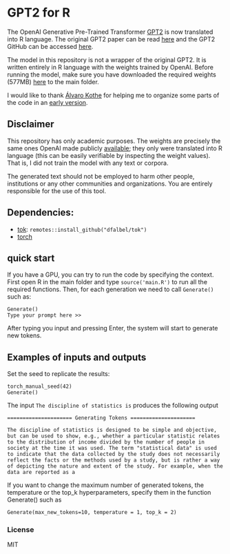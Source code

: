 # GPT2 for R


The OpenAI Generative Pre-Trained Transformer [GPT2](https://huggingface.co/docs/transformers/model_doc/gpt2#openai-gpt2) is now translated into R language. The original GPT2 paper can be read [here](https://d4mucfpksywv.cloudfront.net/better-language-models/language_models_are_unsupervised_multitask_learners.pdf) and the GPT2 GitHub can be accessed [here](https://github.com/openai/gpt-2). 

The model in this repository is not a wrapper of the original GPT2. It is written entirely in R language with the weights trained by OpenAI. Before running the model, make sure you have downloaded the required weights (577MB) [here](https://drive.google.com/file/d/1jnYn3kaVyoLcGEmDBCOFNPAslrs2tRo4/view?usp=sharing) to the main folder.

I would like to thank [Álvaro Kothe](https://github.com/Alvaro-Kothe) for helping me to organize some parts of the code in an [early version](https://github.com/AGPatriota/GPT4R).

## Disclaimer

This repository has only academic purposes. The weights are precisely the same ones OpenAI made publicly [available](https://huggingface.co/gpt2/blob/main/tf_model.h5); they only were translated into R language (this can be easily verifiable by inspecting the weight values). That is, I did not train the model with any text or corpora. 

The generated text should not be employed to harm other people, institutions or any other communities and organizations. You are entirely responsible for the use of this tool.

## Dependencies:

- [tok](https://github.com/dfalbel/tok): `remotes::install_github("dfalbel/tok")`
- [torch](https://cran.r-project.org/web/packages/torch/index.html) 

## quick start

If you have a GPU, you can try to run the code by specifying the context. First open R in the main folder and type `source('main.R')` to run all the required functions. Then, for each generation we need to call `Generate()` such as: 

```
Generate()
Type your prompt here >>
```

After typing you input and pressing Enter, the system will start to generate new tokens.

## Examples of inputs and outputs

Set the seed to replicate the results:

```
torch_manual_seed(42)
Generate()
```

The input `The discipline of statistics is` produces the following output

```
===================== Generating Tokens =====================

The discipline of statistics is designed to be simple and objective, but can be used to show, e.g., whether a particular statistic relates to the distribution of income divided by the number of people in society at the time it was used. The term "statistical data" is used to indicate that the data collected by the study does not necessarily reflect the facts or the methods used by a study, but is rather a way of depicting the nature and extent of the study. For example, when the data are reported as a
```

If you want to change the maximum number of generated tokens, the temperature or the top_k hyperparameters, specify them in the function Generate() such as

```
Generate(max_new_tokens=10, temperature = 1, top_k = 2)
```

### License

MIT
